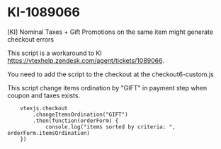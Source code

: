 # KI-1089066
[KI] Nominal Taxes + Gift Promotions on the same item might generate checkout errors


This script is a workaround to KI https://vtexhelp.zendesk.com/agent/tickets/1089066.

You need to add the script to the checkout at the checkout6-custom.js


This script change items ordination by "GIFT"  in payment step when coupon and taxes exists. 

```
    vtexjs.checkout
        .changeItemsOrdination("GIFT")
        .then(function(orderForm) {
            console.log("items sorted by criteria: ", orderForm.itemsOrdination)
    })
```